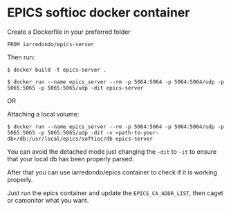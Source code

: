 # EPICS softioc docker container

Create a Dockerfile in your preferred folder
```
FROM iarredondo/epics-server
```
Then run:
```
$ docker build -t epics-server .

$ docker run --name epics_server --rm -p 5064:5064 -p 5064:5064/udp -p 5065:5065 -p 5065:5065/udp -dit epics-server
```
OR

Attaching a local volume:
```
$ docker run --name epics_server --rm -p 5064:5064 -p 5064:5064/udp -p 5065:5065 -p 5065:5065/udp -dit -v <path-to-your-db>/db:/usr/local/epics/softioc/db epics-server
```
You can avoid the detached mode just changing the ```-dit``` to ```-it``` to ensure that your local db has been properly parsed.

After that you can use iarredondo/epics container to check if it is working properly.

Just run the epics container and update the ```EPICS_CA_ADDR_LIST```, then caget or camonitor what you want.
